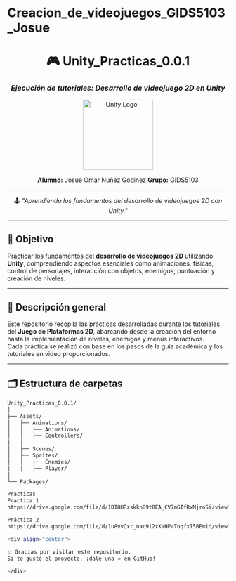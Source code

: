 # Creacion_de_videojuegos_GIDS5103_Josue
<div align="center">

# 🎮 Unity_Practicas_0.0.1  
### *Ejecución de tutoriales: Desarrollo de videojuego 2D en Unity*  

<img src="https://upload.wikimedia.org/wikipedia/commons/1/19/Unity_Technologies_logo.svg" alt="Unity Logo" width="160"/>

**Alumno:** Josue Omar Nuñez Godinez 
**Grupo:** GIDS5103  

---

🕹️ *"Aprendiendo los fundamentos del desarrollo de videojuegos 2D con Unity."*  

</div>

---

## 🎯 Objetivo

Practicar los fundamentos del **desarrollo de videojuegos 2D** utilizando **Unity**, comprendiendo aspectos esenciales como animaciones, físicas, control de personajes, interacción con objetos, enemigos, puntuación y creación de niveles.

---

## 📘 Descripción general

Este repositorio recopila las prácticas desarrolladas durante los tutoriales del **Juego de Plataformas 2D**, abarcando desde la creación del entorno hasta la implementación de niveles, enemigos y menús interactivos.  
Cada práctica se realizó con base en los pasos de la guía académica y los tutoriales en video proporcionados.

---

## 🗂️ Estructura de carpetas

```bash
Unity_Practicas_0.0.1/
│
├── Assets/                                  
│   ├── Animations/                          
│   │   ├── Animations/                      
│   │   ├── Controllers/                     
│   │
│   ├── Scenes/                             
│   ├── Sprites/                            
│   │   ├── Enemies/                        
│   │   ├── Player/                         
│
└── Packages/

Practicas
Practica 1
https://drive.google.com/file/d/1DI8HRzskkn89t8EA_CV7mGIfRxMjroSi/view?usp=sharing

Práctica 2
https://drive.google.com/file/d/1u8vvQxr_nac9i2xXaHPaToqfxI5BEmid/view?usp=sharing

<div align="center">

✨ Gracias por visitar este repositorio.
Si te gustó el proyecto, ¡dale una ⭐ en GitHub!

</div>
